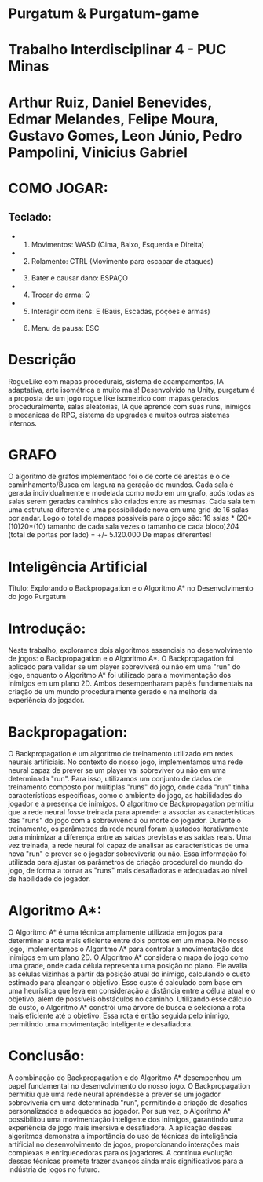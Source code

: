# Purgatum & Purgatum-game
# Trabalho Interdisciplinar 4 - PUC Minas
# Arthur Ruiz, Daniel Benevides, Edmar Melandes, Felipe Moura, Gustavo Gomes, Leon Júnio, Pedro Pampolini, Vinicius Gabriel
# COMO JOGAR:
## Teclado:
* 1. Movimentos: WASD (Cima, Baixo, Esquerda e Direita)
* 2. Rolamento: CTRL (Movimento para escapar de ataques)
* 3. Bater e causar dano: ESPAÇO
* 4. Trocar de arma: Q
* 5. Interagir com itens: E (Baús, Escadas, poções e armas)
* 6. Menu de pausa: ESC
# Descrição
RogueLike com mapas procedurais, sistema de acampamentos, IA adaptativa, arte isométrica e muito mais! Desenvolvido na Unity, purgatum é a proposta de um jogo rogue like isometrico com mapas gerados proceduralmente, salas aleatórias, IA que aprende com suas runs, inimigos e mecanicas de RPG, sistema de upgrades e muitos outros sistemas internos.
# GRAFO
O algoritmo de grafos implementado foi o de corte de arestas e o de caminhamento/Busca em largura na geração de mundos. Cada sala é gerada individualmente e modelada como nodo em um grafo, após todas as salas serem geradas caminhos são criados entre as mesmas. Cada sala tem uma estrutura diferente e uma possibilidade nova em uma grid de 16 salas por andar. Logo o total de mapas possiveis para o jogo são: 16 salas * (20*(10)20*(10) tamanho de cada sala vezes o tamanho de cada bloco)*20*4  (total de portas por lado) = +/- 5.120.000 De mapas diferentes!
# Inteligência Artificial
Título: Explorando o Backpropagation e o Algoritmo A* no Desenvolvimento do jogo Purgatum
# Introdução:
Neste trabalho, exploramos dois algoritmos essenciais no desenvolvimento de jogos: o Backpropagation e o Algoritmo A*. O Backpropagation foi aplicado para validar se um player sobreviverá ou não em uma "run" do jogo, enquanto o Algoritmo A* foi utilizado para a movimentação dos inimigos em um plano 2D. Ambos desempenharam papéis fundamentais na criação de um mundo proceduralmente gerado e na melhoria da experiência do jogador.
# Backpropagation:
O Backpropagation é um algoritmo de treinamento utilizado em redes neurais artificiais. No contexto do nosso jogo, implementamos uma rede neural capaz de prever se um player vai sobreviver ou não em uma determinada "run". Para isso, utilizamos um conjunto de dados de treinamento composto por múltiplas "runs" do jogo, onde cada "run" tinha características específicas, como o ambiente do jogo, as habilidades do jogador e a presença de inimigos. O algoritmo de Backpropagation permitiu que a rede neural fosse treinada para aprender a associar as características das "runs" do jogo com a sobrevivência ou morte do jogador. Durante o treinamento, os parâmetros da rede neural foram ajustados iterativamente para minimizar a diferença entre as saídas previstas e as saídas reais. Uma vez treinada, a rede neural foi capaz de analisar as características de uma nova "run" e prever se o jogador sobreviveria ou não. Essa informação foi utilizada para ajustar os parâmetros de criação procedural do mundo do jogo, de forma a tornar as "runs" mais desafiadoras e adequadas ao nível de habilidade do jogador.
# Algoritmo A*:
O Algoritmo A* é uma técnica amplamente utilizada em jogos para determinar a rota mais eficiente entre dois pontos em um mapa. No nosso jogo, implementamos o Algoritmo A* para controlar a movimentação dos inimigos em um plano 2D.
O Algoritmo A* considera o mapa do jogo como uma grade, onde cada célula representa uma posição no plano. Ele avalia as células vizinhas a partir da
posição atual do inimigo, calculando o custo estimado para alcançar o objetivo. Esse custo é calculado com base em uma heurística que leva em consideração a distância entre a célula atual e o objetivo, além de possíveis obstáculos no caminho. Utilizando esse cálculo de custo, o Algoritmo A* constrói uma árvore de busca e seleciona a rota mais eficiente até o objetivo. Essa rota é então seguida pelo inimigo, permitindo uma movimentação inteligente e desafiadora.
# Conclusão:
A combinação do Backpropagation e do Algoritmo A* desempenhou um papel fundamental no desenvolvimento do nosso jogo. O Backpropagation permitiu que uma rede neural aprendesse a prever se um jogador sobreviveria em uma determinada "run", permitindo a criação de desafios personalizados e adequados ao jogador. Por sua vez, o Algoritmo A* possibilitou uma movimentação inteligente dos inimigos, garantindo uma experiência de jogo mais imersiva e desafiadora. A aplicação desses algoritmos demonstra a importância do uso de técnicas de inteligência artificial no desenvolvimento de jogos, proporcionando interações mais complexas e enriquecedoras para os jogadores. A contínua evolução dessas técnicas promete trazer avanços ainda mais significativos para a indústria de jogos no futuro.
